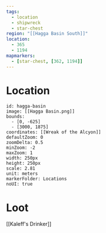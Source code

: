 ```yaml
---
tags:
  - location
  - shipwreck
  - star-chest
region: "[[Hagga Basin South]]"
location:
  - 365
  - 1194
mapmarkers:
  - [star-chest, [362, 1194]]
---
```

# Location
```leaflet
id: hagga-basin
image: [[Hagga Basin.png]]
bounds:
  - [0, -625]
  - [3000, 1875]
coordinates: [[Wreak of the Alcyon]]
defaultZoom: 0
zoomDelta: 0.5
minZoom: -2
maxZoom: 1
width: 250px
height: 250px
scale: 2.81
unit: meters
markerFolder: Locations
noUI: true
```
# Loot
[[Kaleff's Drinker]]
